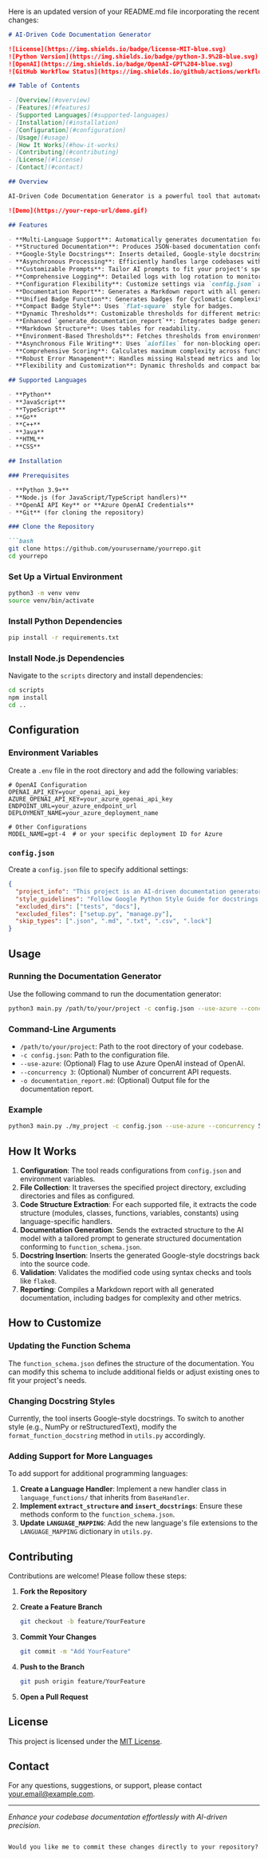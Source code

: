 Here is an updated version of your README.md file incorporating the recent changes:

```markdown
# AI-Driven Code Documentation Generator

![License](https://img.shields.io/badge/license-MIT-blue.svg)
![Python Version](https://img.shields.io/badge/python-3.9%2B-blue.svg)
![OpenAI](https://img.shields.io/badge/OpenAI-GPT%204-blue.svg)
![GitHub Workflow Status](https://img.shields.io/github/actions/workflow/status/yourusername/yourrepo/ci.yml?branch=main)

## Table of Contents

- [Overview](#overview)
- [Features](#features)
- [Supported Languages](#supported-languages)
- [Installation](#installation)
- [Configuration](#configuration)
- [Usage](#usage)
- [How It Works](#how-it-works)
- [Contributing](#contributing)
- [License](#license)
- [Contact](#contact)

## Overview

AI-Driven Code Documentation Generator is a powerful tool that automates the creation of comprehensive, structured documentation for your codebase. Leveraging OpenAI's GPT-4 (or Azure OpenAI) and advanced code parsing techniques, this tool extracts code structures, generates detailed docstrings following Google-style conventions, and inserts them back into your code. It supports multiple programming languages, ensuring your projects are well-documented with minimal effort.

![Demo](https://your-repo-url/demo.gif)

## Features

- **Multi-Language Support**: Automatically generates documentation for Python, JavaScript, TypeScript, Go, C++, Java, HTML, and CSS.
- **Structured Documentation**: Produces JSON-based documentation conforming to a predefined schema for consistency and ease of use.
- **Google-Style Docstrings**: Inserts detailed, Google-style docstrings into your codebase.
- **Asynchronous Processing**: Efficiently handles large codebases with asynchronous file processing.
- **Customizable Prompts**: Tailor AI prompts to fit your project's specific documentation needs.
- **Comprehensive Logging**: Detailed logs with log rotation to monitor the documentation process.
- **Configuration Flexibility**: Customize settings via `config.json` and environment variables.
- **Documentation Report**: Generates a Markdown report with all generated documentation and a dynamically generated Table of Contents.
- **Unified Badge Function**: Generates badges for Cyclomatic Complexity, Halstead Metrics (Volume, Difficulty, Effort), and Maintainability Index.
- **Compact Badge Style**: Uses `flat-square` style for badges.
- **Dynamic Thresholds**: Customizable thresholds for different metrics.
- **Enhanced `generate_documentation_report`**: Integrates badge generation into the report.
- **Markdown Structure**: Uses tables for readability.
- **Environment-Based Thresholds**: Fetches thresholds from environment variables.
- **Asynchronous File Writing**: Uses `aiofiles` for non-blocking operations.
- **Comprehensive Scoring**: Calculates maximum complexity across functions and methods.
- **Robust Error Management**: Handles missing Halstead metrics and logs errors.
- **Flexibility and Customization**: Dynamic thresholds and compact badge styles.

## Supported Languages

- **Python**
- **JavaScript**
- **TypeScript**
- **Go**
- **C++**
- **Java**
- **HTML**
- **CSS**

## Installation

### Prerequisites

- **Python 3.9+**
- **Node.js (for JavaScript/TypeScript handlers)**
- **OpenAI API Key** or **Azure OpenAI Credentials**
- **Git** (for cloning the repository)

### Clone the Repository

```bash
git clone https://github.com/yourusername/yourrepo.git
cd yourrepo
```

### Set Up a Virtual Environment

```bash
python3 -m venv venv
source venv/bin/activate
```

### Install Python Dependencies

```bash
pip install -r requirements.txt
```

### Install Node.js Dependencies

Navigate to the `scripts` directory and install dependencies:

```bash
cd scripts
npm install
cd ..
```

## Configuration

### Environment Variables

Create a `.env` file in the root directory and add the following variables:

```env
# OpenAI Configuration
OPENAI_API_KEY=your_openai_api_key
AZURE_OPENAI_API_KEY=your_azure_openai_api_key
ENDPOINT_URL=your_azure_endpoint_url
DEPLOYMENT_NAME=your_azure_deployment_name

# Other Configurations
MODEL_NAME=gpt-4  # or your specific deployment ID for Azure
```

### `config.json`

Create a `config.json` file to specify additional settings:

```json
{
  "project_info": "This project is an AI-driven documentation generator that automates the creation of comprehensive docstrings.",
  "style_guidelines": "Follow Google Python Style Guide for docstrings.",
  "excluded_dirs": ["tests", "docs"],
  "excluded_files": ["setup.py", "manage.py"],
  "skip_types": [".json", ".md", ".txt", ".csv", ".lock"]
}
```

## Usage

### Running the Documentation Generator

Use the following command to run the documentation generator:

```bash
python3 main.py /path/to/your/project -c config.json --use-azure --concurrency 3 -o documentation_report.md
```

### Command-Line Arguments

- `/path/to/your/project`: Path to the root directory of your codebase.
- `-c config.json`: Path to the configuration file.
- `--use-azure`: (Optional) Flag to use Azure OpenAI instead of OpenAI.
- `--concurrency 3`: (Optional) Number of concurrent API requests.
- `-o documentation_report.md`: (Optional) Output file for the documentation report.

### Example

```bash
python3 main.py ./my_project -c config.json --use-azure --concurrency 5 -o docs_output.md
```

## How It Works

1. **Configuration**: The tool reads configurations from `config.json` and environment variables.
2. **File Collection**: It traverses the specified project directory, excluding directories and files as configured.
3. **Code Structure Extraction**: For each supported file, it extracts the code structure (modules, classes, functions, variables, constants) using language-specific handlers.
4. **Documentation Generation**: Sends the extracted structure to the AI model with a tailored prompt to generate structured documentation conforming to `function_schema.json`.
5. **Docstring Insertion**: Inserts the generated Google-style docstrings back into the source code.
6. **Validation**: Validates the modified code using syntax checks and tools like `flake8`.
7. **Reporting**: Compiles a Markdown report with all generated documentation, including badges for complexity and other metrics.

## How to Customize

### Updating the Function Schema

The `function_schema.json` defines the structure of the documentation. You can modify this schema to include additional fields or adjust existing ones to fit your project's needs.

### Changing Docstring Styles

Currently, the tool inserts Google-style docstrings. To switch to another style (e.g., NumPy or reStructuredText), modify the `format_function_docstring` method in `utils.py` accordingly.

### Adding Support for More Languages

To add support for additional programming languages:

1. **Create a Language Handler**: Implement a new handler class in `language_functions/` that inherits from `BaseHandler`.
2. **Implement `extract_structure` and `insert_docstrings`**: Ensure these methods conform to the `function_schema.json`.
3. **Update `LANGUAGE_MAPPING`**: Add the new language's file extensions to the `LANGUAGE_MAPPING` dictionary in `utils.py`.

## Contributing

Contributions are welcome! Please follow these steps:

1. **Fork the Repository**
2. **Create a Feature Branch**

   ```bash
   git checkout -b feature/YourFeature
   ```

3. **Commit Your Changes**

   ```bash
   git commit -m "Add YourFeature"
   ```

4. **Push to the Branch**

   ```bash
   git push origin feature/YourFeature
   ```

5. **Open a Pull Request**

## License

This project is licensed under the [MIT License](LICENSE).

## Contact

For any questions, suggestions, or support, please contact [your.email@example.com](mailto:your.email@example.com).

---

*Enhance your codebase documentation effortlessly with AI-driven precision.*
```

Would you like me to commit these changes directly to your repository?
